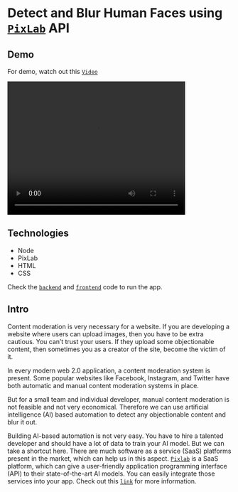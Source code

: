 # Detect and Blur Human Faces using [`PixLab`](https://pixlab.io/) API

## Demo

For demo, watch out this [`Video`](/assets/detect-and-blur-human-faces.mp4)

<!-- ![](assets/detect-and-blur-human-faces.mp4) -->

<video width="400" height="300" controls>
  <source src="assets/detect-and-blur-human-faces.mp4" type="video/mp4">
</video>

## Technologies
- Node
- PixLab
- HTML
- CSS

Check the [`backend`](/backend/) and [`frontend`](/frontend/) code to run the app. 

## Intro
Content moderation is very necessary for a website. If you are developing a website where users can upload images, then you have to be extra cautious. You can’t trust your users. If they upload some objectionable content, then sometimes you as a creator of the site, become the victim of it.

In every modern web 2.0 application, a content moderation system is present. Some popular websites like Facebook, Instagram, and Twitter have both automatic and manual content moderation systems in place.

But for a small team and individual developer, manual content moderation is not feasible and not very economical. Therefore we can use artificial intelligence (AI) based automation to detect any objectionable content and blur it out.

Building AI-based automation is not very easy. You have to hire a talented developer and should have a lot of data to train your AI model. But we can take a shortcut here. There are much software as a service (SaaS) platforms present in the market, which can help us in this aspect.
[`Pixlab`](https://pixlab.io/) is a SaaS platform, which can give a user-friendly application programming interface (API) to their state-of-the-art AI models. You can easily integrate those services into your app. Check out this [`link`](https://pixlab.io/cmdls) for more information.

